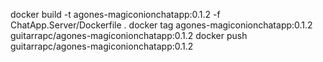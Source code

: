 docker build -t agones-magiconionchatapp:0.1.2 -f ChatApp.Server/Dockerfile .
docker tag agones-magiconionchatapp:0.1.2 guitarrapc/agones-magiconionchatapp:0.1.2
docker push guitarrapc/agones-magiconionchatapp:0.1.2

